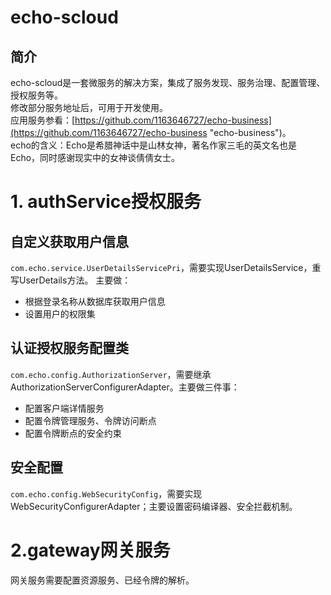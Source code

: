 # echo-scloud
## 简介
echo-scloud是一套微服务的解决方案，集成了服务发现、服务治理、配置管理、授权服务等。  
修改部分服务地址后，可用于开发使用。  
应用服务参看：[https://github.com/1163646727/echo-business](https://github.com/1163646727/echo-business "echo-business")。  
echo的含义：Echo是希腊神话中是山林女神，著名作家三毛的英文名也是Echo，同时感谢现实中的女神谈倩倩女士。


# 1. authService授权服务
## 自定义获取用户信息
`com.echo.service.UserDetailsServicePri`，需要实现UserDetailsService，重写UserDetails方法。
主要做：

 - 根据登录名称从数据库获取用户信息
 - 设置用户的权限集

## 认证授权服务配置类
`com.echo.config.AuthorizationServer`，需要继承AuthorizationServerConfigurerAdapter。主要做三件事：

 - 配置客户端详情服务
 - 配置令牌管理服务、令牌访问断点
 - 配置令牌断点的安全约束

## 安全配置
`com.echo.config.WebSecurityConfig`，需要实现WebSecurityConfigurerAdapter；主要设置密码编译器、安全拦截机制。

# 2.gateway网关服务
网关服务需要配置资源服务、已经令牌的解析。


